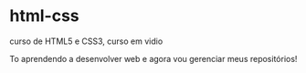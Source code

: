 # html-css
 curso de HTML5 e CSS3, curso em vidio

To aprendendo a desenvolver web e agora vou gerenciar meus repositórios!